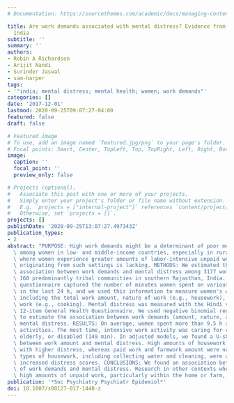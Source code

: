 ```yaml
---
# Documentation: https://sourcethemes.com/academic/docs/managing-content/

title: Are work demands associated with mental distress? Evidence from women in rural
  India
subtitle: ''
summary: ''
authors:
- Robin A Richardson
- Arijit Nandi
- Surinder Jaswal
- sam-harper
tags:
- '"india; mental distress; mental health; women; work demands"'
categories: []
date: '2017-12-01'
lastmod: 2020-09-25T09:07:27-04:00
featured: false
draft: false

# Featured image
# To use, add an image named `featured.jpg/png` to your page's folder.
# Focal points: Smart, Center, TopLeft, Top, TopRight, Left, Right, BottomLeft, Bottom, BottomRight.
image:
  caption: ''
  focal_point: ''
  preview_only: false

# Projects (optional).
#   Associate this post with one or more of your projects.
#   Simply enter your project's folder or file name without extension.
#   E.g. `projects = ["internal-project"]` references `content/project/deep-learning/index.md`.
#   Otherwise, set `projects = []`.
projects: []
publishDate: '2020-09-25T13:07:27.497343Z'
publication_types:
- 2
abstract: "PURPOSE: High work demands might be a determinant of poor mental health\
  \ among women in low- and middle-income countries, especially in rural settings\
  \ where women experience greater amounts of labor-intensive unpaid work. Research\
  \ originating from such settings is lacking. METHODS: We estimated the cross-sectional\
  \ association between work demands and mental distress among 3177 women living in\
  \ 160 predominantly tribal communities in southern Rajasthan, India. A structured\
  \ questionnaire captured the number of minutes women spent on various activities\
  \ in the last 24 h, and we used this information to measure women's work demands,\
  \ including the total work amount, nature of work (e.g., housework), and type of\
  \ work (e.g., cooking). Mental distress was measured with the Hindi version of the\
  \ 12-item General Health Questionnaire. We used negative binomial regression models\
  \ to estimate the association between work demands (amount, nature, and type) and\
  \ mental distress. RESULTS: On average, women spent more than 9.5 h a day on work\
  \ activities. The most time, intensive work activity was caring for children, the\
  \ elderly, or disabled (149 min). In adjusted models, we found a U-shaped association\
  \ between work amount and mental distress. High amounts of housework were associated\
  \ with higher distress, whereas paid work and farmwork amount were not. Certain\
  \ types of housework, including collecting water and cleaning, were associated with\
  \ increased distress scores. CONCLUSIONS: We found an association between aspects\
  \ of work demands and mental distress. Research in other contexts where women perform\
  \ high amounts of unpaid work, particularly within the home or farm, is warranted."
publication: '*Soc Psychiatry Psychiatr Epidemiol*'
doi: 10.1007/s00127-017-1448-z
---
```

